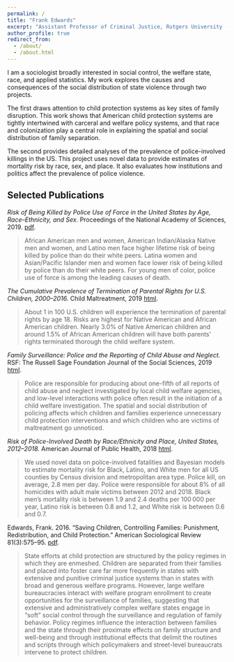 ```yaml
---
permalink: /
title: "Frank Edwards"
excerpt: "Assistant Professor of Criminal Justice, Rutgers University - Newark"
author_profile: true
redirect_from: 
  - /about/
  - /about.html
---
```


<!-- For altmetric and dimensions badges -->
<script type='text/javascript' src='https://d1bxh8uas1mnw7.cloudfront.net/assets/embed.js'></script>

<!-- begin intro -->
I am a sociologist broadly interested in social control, the welfare state, race, and applied statistics. My work explores the causes and consequences of the social distribution of state violence through two projects.

The first draws attention to child protection systems as key sites of family disruption. This work shows that American child protection systems are tightly intertwined with carceral and welfare policy systems, and that race and colonization play a central role in explaining the spatial and social distribution of family separation.

The second provides detailed analyses of the prevalence of police-involved killings in the US. This project uses novel data to provide estimates of mortality risk by race, sex, and place. It also evaluates how institutions and politics affect the prevalence of police violence.

## Selected Publications

*Risk of Being Killed by Police Use of Force in the United States by Age, Race–Ethnicity, and Sex.* Proceedings of the National Academy of Sciences, 2019. [pdf](https://osf.io/preprints/socarxiv/kw9cu/).   
<span data-badge-popover="right" data-badge-type="2" data-doi="10.1073/pnas.1821204116" class="altmetric-embed" style ="display: inline-block"></span> 

>African American men and women, American Indian/Alaska Native men and women, and Latino men face higher lifetime risk of being killed by police than do their white peers. Latina women and Asian/Pacific Islander men and women face lower risk of being killed by police than do their white peers. For young men of color, police use of force is among the leading causes of death.

*The Cumulative Prevalence of Termination of Parental Rights for U.S. Children, 2000–2016.* Child Maltreatment, 2019 [html](https://doi.org/10.1177/1077559519848499).   
<span data-badge-popover="right" data-badge-type="2" data-doi="10.1177/1077559519848499" class="altmetric-embed" style ="display: inline-block"></span>  

>About 1 in 100 U.S. children will experience the termination of parental rights by age 18. Risks are highest for Native American and African American children. Nearly 3.0% of Native American children and around 1.5% of African American children will have both parents' rights terminated thorough the child welfare system. 

*Family Surveillance: Police and the Reporting of Child Abuse and Neglect.* RSF: The Russell Sage Foundation Journal of the Social Sciences, 2019 [html](https://www.rsfjournal.org/content/5/1/50).  
<span data-badge-popover="right" data-badge-type="2" data-doi="10.7758/RSF.2019.5.1.03
" class="altmetric-embed" style ="display: inline-block"></span>  

>Police are responsible for producing about one-fifth of all reports of child abuse and neglect investigated by local child welfare agencies, and low-level interactions with police often result in the initiation of a child welfare investigation. The spatial and social distribution of policing affects which children and families experience unnecessary child protection interventions and which children who are victims of maltreatment go unnoticed.

*Risk of Police-Involved Death by Race/Ethnicity and Place, United States, 2012–2018.* American Journal of Public Health, 2018 [html](https://ajph.aphapublications.org/doi/10.2105/AJPH.2018.304559).  
<span data-badge-popover="right" data-badge-type="2" data-doi="10.2105/AJPH.2018.304559" class="altmetric-embed" style ="display: inline-block"></span>  

> We used novel data on police-involved fatalities and Bayesian models to estimate mortality risk for Black, Latino, and White men for all US counties by Census division and metropolitan area type. Police kill, on average, 2.8 men per day. Police were responsible for about 8% of all homicides with adult male victims between 2012 and 2018. Black men’s mortality risk is between 1.9 and 2.4 deaths per 100 000 per year, Latino risk is between 0.8 and 1.2, and White risk is between 0.6 and 0.7.

Edwards, Frank. 2016. “Saving Children, Controlling Families: Punishment, Redistribution, and Child Protection.” American Sociological Review 81(3):575–95. [pdf](https://osf.io/preprints/socarxiv/47u29/).  
<span data-badge-popover="right" data-badge-type="2" data-doi="10.1177/0003122416638652" class="altmetric-embed" style ="display: inline-block"></span>  

>State efforts at child protection are structured by the policy regimes in which they are enmeshed. Children are separated from their families and placed into foster care far more frequently in states with extensive and punitive criminal justice systems than in states with broad and generous welfare programs. However, large welfare bureaucracies interact with welfare program enrollment to create opportunities for the surveillance of families, suggesting that extensive and administratively complex welfare states engage in “soft” social control through the surveillance and regulation of family behavior. Policy regimes influence the interaction between families and the state through their proximate effects on family structure and well-being and through institutional effects that delimit the routines and scripts through which policymakers and street-level bureaucrats intervene to protect children.



